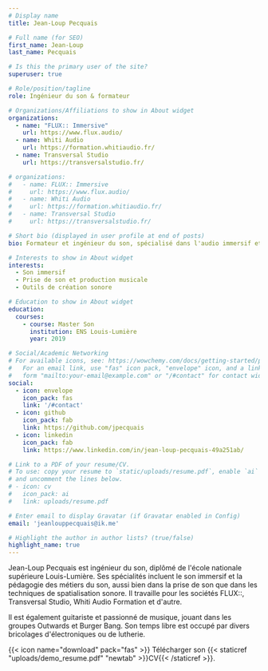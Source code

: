 ```yaml
---
# Display name
title: Jean-Loup Pecquais

# Full name (for SEO)
first_name: Jean-Loup
last_name: Pecquais

# Is this the primary user of the site?
superuser: true

# Role/position/tagline
role: Ingénieur du son & formateur

# Organizations/Affiliations to show in About widget
organizations:
  - name: "FLUX:: Immersive"
    url: https://www.flux.audio/
  - name: Whiti Audio
    url: https://formation.whitiaudio.fr/
  - name: Transversal Studio
    url: https://transversalstudio.fr/

# organizations:
#   - name: FLUX:: Immersive
#     url: https://www.flux.audio/
#   - name: Whiti Audio
#     url: https://formation.whitiaudio.fr/
#   - name: Transversal Studio
#     url: https://transversalstudio.fr/

# Short bio (displayed in user profile at end of posts)
bio: Formateur et ingénieur du son, spécialisé dans l'audio immersif et les techniques de studio.

# Interests to show in About widget
interests:
  - Son immersif
  - Prise de son et production musicale
  - Outils de création sonore

# Education to show in About widget
education:
  courses:
    - course: Master Son
      institution: ENS Louis-Lumière
      year: 2019

# Social/Academic Networking
# For available icons, see: https://wowchemy.com/docs/getting-started/page-builder/#icons
#   For an email link, use "fas" icon pack, "envelope" icon, and a link in the
#   form "mailto:your-email@example.com" or "/#contact" for contact widget.
social:
  - icon: envelope
    icon_pack: fas
    link: '/#contact'
  - icon: github
    icon_pack: fab
    link: https://github.com/jpecquais
  - icon: linkedin
    icon_pack: fab
    link: https://www.linkedin.com/in/jean-loup-pecquais-49a251ab/

# Link to a PDF of your resume/CV.
# To use: copy your resume to `static/uploads/resume.pdf`, enable `ai` icons in `params.yaml`,
# and uncomment the lines below.
# - icon: cv
#   icon_pack: ai
#   link: uploads/resume.pdf

# Enter email to display Gravatar (if Gravatar enabled in Config)
email: 'jeanlouppecquais@ik.me'

# Highlight the author in author lists? (true/false)
highlight_name: true
---
```


Jean-Loup Pecquais est ingénieur du son, diplômé de l'école nationale supérieure Louis-Lumière. Ses spécialités incluent le son immersif et la pédagogie des métiers du son, aussi bien dans la prise de son que dans les techniques de spatialisation sonore. Il travaille pour les sociétés FLUX::, Transversal Studio, Whiti Audio Formation et d'autre.

Il est également guitariste et passionné de musique, jouant dans les groupes Outwards et Burger Bang. Son temps libre est occupé par divers bricolages d'électroniques ou de lutherie.

{{< icon name="download" pack="fas" >}} Télécharger son {{< staticref "uploads/demo_resume.pdf" "newtab" >}}CV{{< /staticref >}}.
